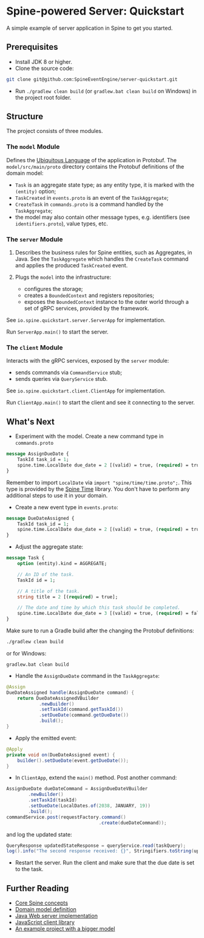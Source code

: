 # Spine-powered Server: Quickstart
A simple example of server application in Spine to get you started.

## Prerequisites

 * Install JDK 8 or higher.
 * Clone the source code: 
```bash
git clone git@github.com:SpineEventEngine/server-quickstart.git
```
 * Run `./gradlew clean build` (or `gradlew.bat clean build` on Windows) in the project root folder.

## Structure

The project consists of three modules.

### The `model` Module

Defines the [Ubiquitous Language](https://martinfowler.com/bliki/UbiquitousLanguage.html) 
of the application in Protobuf.
The `model/src/main/proto` directory contains the Protobuf definitions of the domain model:
 * `Task` is an aggregate state type; as any entity type, it is marked with the `(entity)` option;
 * `TaskCreated` in `events.proto` is an event of the `TaskAggregate`;
 * `CreateTask` in `commands.proto` is a command handled by the `TaskAggregate`;
 * the model may also contain other message types, e.g. identifiers (see `identifiers.proto`), value
 types, etc.

### The `server` Module

1. Describes the business rules for Spine entities, such as Aggregates, in Java.
See the `TaskAggregate` which handles the `CreateTask` command and applies the produced
`TaskCreated` event.

2. Plugs the `model` into the infrastructure: 
   * configures the storage;
   * creates a `BoundedContext` and registers repositories;
   * exposes the `BoundedContext` instance to the outer world through a set of gRPC services,
   provided by the framework.

See `io.spine.quickstart.server.ServerApp` for implementation. 

Run `ServerApp.main()` to start the server.

### The `client` Module

Interacts with the gRPC services, exposed by the `server` module: 
 * sends commands via `CommandService` stub;
 * sends queries via `QueryService` stub.

See `io.spine.quickstart.client.ClientApp` for implementation.

Run `ClientApp.main()` to start the client and see it connecting to the server.

## What's Next

 * Experiment with the model. Create a new command type in `commands.proto`
```proto
message AssignDueDate {
    TaskId task_id = 1;
    spine.time.LocalDate due_date = 2 [(valid) = true, (required) = true, (when).in = FUTURE];
}
```
Remember to import `LocalDate` via `import "spine/time/time.proto";`. This type is provided by
the [Spine Time](https://github.com/SpineEventEngine/time) library. You don't have to perform any
additional steps to use it in your domain.
 * Create a new event type in `events.proto`:
```proto
message DueDateAssigned {
    TaskId task_id = 1;
    spine.time.LocalDate due_date = 2 [(valid) = true, (required) = true];
}
```
 * Adjust the aggregate state:
```proto
message Task {
    option (entity).kind = AGGREGATE;

    // An ID of the task.
    TaskId id = 1;

    // A title of the task.
    string title = 2 [(required) = true];

    // The date and time by which this task should be completed.
    spine.time.LocalDate due_date = 3 [(valid) = true, (required) = false];
}
```
Make sure to run a Gradle build after the changing the Protobuf definitions: 
```bash
./gradlew clean build
```` 
or for Windows:
```
gradlew.bat clean build
```
 * Handle the `AssignDueDate` command in the `TaskAggregate`:
```java
@Assign
DueDateAssigned handle(AssignDueDate command) {
    return DueDateAssignedVBuilder
            .newBuilder()
            .setTaskId(command.getTaskId())
            .setDueDate(command.getDueDate())
            .build();
}
```
 * Apply the emitted event:
```java
@Apply
private void on(DueDateAssigned event) {
    builder().setDueDate(event.getDueDate());
}
```
 * In `ClientApp`, extend the `main()` method. Post another command:
```java
AssignDueDate dueDateCommand = AssignDueDateVBuilder
        .newBuilder()
        .setTaskId(taskId)
        .setDueDate(LocalDates.of(2038, JANUARY, 19))
        .build();
commandService.post(requestFactory.command()
                                  .create(dueDateCommand));
```
and log the updated state:
```java
QueryResponse updatedStateResponse = queryService.read(taskQuery);
log().info("The second response received: {}", Stringifiers.toString(updatedStateResponse));
```
 * Restart the server. Run the client and make sure that the due date is set to the task. 

## Further Reading
 * [Core Spine concepts](https://spine.io/docs/guides/concepts.html)
 * [Domain model definition](https://spine.io/docs/guides/model-definition.html)
 * [Java Web server implementation](https://github.com/SpineEventEngine/web)
 * [JavaScript client library](https://www.npmjs.com/package/spine-web)
 * [An example project with a bigger model](https://github.com/SpineEventEngine/todo-list)
